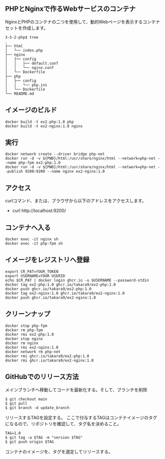 
## PHPとNginxで作るWebサービスのコンテナ

NginxとPHPのコンテナの二つを使用して、動的Webページを表示するコンテナセットを作成します。

```
3-5-2-php$ tree
.
├── html
│   └── index.php
├── nginx
│   ├── config
│   │   ├── default.conf
│   │   └── nginx.conf
│   └── Dockerfile
├── php
│   ├── config
│   │   └── php.ini
│   └── Dockerfile
└── README.md
```


## イメージのビルド
```
docker build -t ex2-php:1.0 php
docker build -t ex2-nginx:1.0 nginx
```

## 実行
```
docker network create --driver bridge php-net
docker run -d -v ${PWD}/html:/usr/share/nginx/html --network=php-net --name php-fpm ex2-php:1.0
docker run -d -v ${PWD}/html:/usr/share/nginx/html --network=php-net --publish 9200:9200 --name nginx ex2-nginx:1.0
```

## アクセス

curlコマンド、または、ブラウザから以下のアドレスをアクセスします。
- curl http://localhost:9200/


## コンテナへ入る
```
docker exec -it nginx sh 
docker exec -it php-fpm sh
```

## イメージをレジストリへ登録
```
export CR_PAT=YOUR_TOKEN
export USERNAME=YOUR USERID 
echo $CR_PAT | docker login ghcr.io -u $USERNAME --password-stdin
docker tag ex2-php:1.0 ghcr.io/takara9/ex2-php:1.0
docker push ghcr.io/takara9/ex2-php:1.0
docker tag ex2-nginx:1.0 ghcr.io/takara9/ex2-nginx:1.0
docker push ghcr.io/takara9/ex2-nginx:1.0
```

## クリーンナップ
```
docker stop php-fpm
docker rm php-fpm
docker rmi ex2-php:1.0
docker stop nginx
docker rm nginx
docker rmi ex2-nginx:1.0
docker network rm php-net
docker rmi ghcr.io/takara9/ex2-php:1.0
docker rmi ghcr.io/takara9/ex2-nginx:1.0
```

## GitHubでのリリース方法
メインブランチへ移動してコードを最新化する。そして、ブランチを削除

```
$ git checkout main
$ git pull
$ git branch -d update_branch
```


リリースするTAGを設定する。
ここで付与するTAGはコンテナイメージのタグになるので、リポジトリを確認して、タグ名を決めること。

```
TAG=1.0
$ git tag -a $TAG -m "version $TAG"
$ git push origin $TAG
```

コンテナのイメージを、タグを選定してリリースする。
